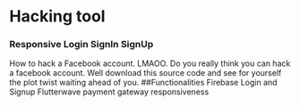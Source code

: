 # Hacking tool
### Responsive Login SignIn SignUp
How to hack a Facebook account. LMAOO. Do you really think you can hack a facebook account. Well download this source code and see for yourself the plot twist waiting ahead of you.
##Functionalities
Firebase Login and Signup
Flutterwave payment gateway
responsiveness

